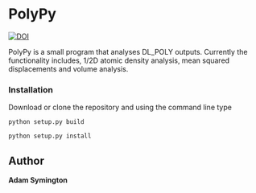 # PolyPy
   
[![DOI](https://zenodo.org/badge/138055040.svg)](https://zenodo.org/badge/latestdoi/138055040) 

PolyPy is a small program that analyses DL_POLY outputs. Currently the functionality includes, 1/2D atomic density analysis, mean squared displacements and volume analysis. 


### Installation

Download or clone the repository and using the command line type

```
python setup.py build

python setup.py install
```

## Author
**Adam Symington** 


